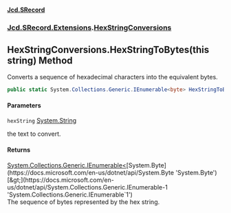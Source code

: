#### [Jcd.SRecord](index.md 'index')
### [Jcd.SRecord.Extensions](Jcd.SRecord.Extensions.md 'Jcd.SRecord.Extensions').[HexStringConversions](Jcd.SRecord.Extensions.HexStringConversions.md 'Jcd.SRecord.Extensions.HexStringConversions')

## HexStringConversions.HexStringToBytes(this string) Method

Converts a sequence of hexadecimal characters into the equivalent bytes.

```csharp
public static System.Collections.Generic.IEnumerable<byte> HexStringToBytes(this string hexString);
```
#### Parameters

<a name='Jcd.SRecord.Extensions.HexStringConversions.HexStringToBytes(thisstring).hexString'></a>

`hexString` [System.String](https://docs.microsoft.com/en-us/dotnet/api/System.String 'System.String')

the text to convert.

#### Returns
[System.Collections.Generic.IEnumerable&lt;](https://docs.microsoft.com/en-us/dotnet/api/System.Collections.Generic.IEnumerable-1 'System.Collections.Generic.IEnumerable`1')[System.Byte](https://docs.microsoft.com/en-us/dotnet/api/System.Byte 'System.Byte')[&gt;](https://docs.microsoft.com/en-us/dotnet/api/System.Collections.Generic.IEnumerable-1 'System.Collections.Generic.IEnumerable`1')  
The sequence of bytes represented by the hex string.
